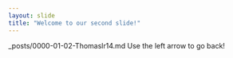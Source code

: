 ```yaml
---
layout: slide
title: "Welcome to our second slide!"
---
```

_posts/0000-01-02-Thomaslr14.md
Use the left arrow to go back!
